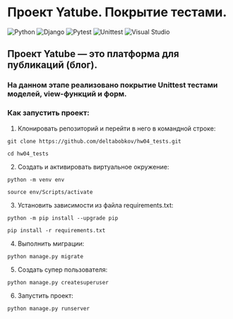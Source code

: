 # Проект Yatube. Покрытие тестами.

![Python](https://img.shields.io/badge/Python-313131?style=flat&logo=Python&logoColor=white&labelColor=306998)
![Django](https://img.shields.io/badge/Django-313131?style=flat&logo=django&labelColor=092e20)
![Pytest](https://img.shields.io/badge/pytest-313131?style=flat&logo=pytest&logoColor=ffffff&labelColor=%23009fe3)
![Unittest](https://img.shields.io/badge/Unittest-8b3daa?style=flat&logo=cup&logoColor=ffffff)
![Visual Studio](https://img.shields.io/badge/VS%20Code-313131?style=flat&logo=visualstudiocode&logoColor=ffffff&labelColor=0098FF)

## Проект Yatube — это платформа для публикаций (блог). 
### На данном этапе реализовано покрытие Unittest тестами моделей, view-функций и форм. 

### Как запустить проект:

1. Клонировать репозиторий и перейти в него в командной строке:

```
git clone https://github.com/deltabobkov/hw04_tests.git

cd hw04_tests
```

2. Cоздать и активировать виртуальное окружение:

```
python -m venv env

source env/Scripts/activate
```

3. Установить зависимости из файла requirements.txt:

```
python -m pip install --upgrade pip

pip install -r requirements.txt
```

4. Выполнить миграции:

```
python manage.py migrate
```

5. Создать супер пользователя:

```
python manage.py createsuperuser
```

6. Запустить проект:

```
python manage.py runserver
```
